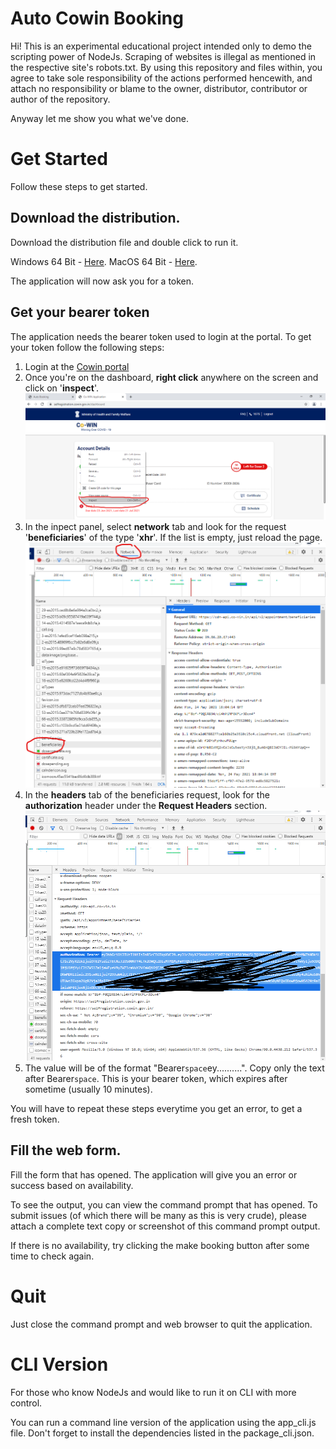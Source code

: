# Auto Cowin Booking

Hi! This is an experimental educational project intended only to demo the scripting power of NodeJs. Scraping of websites is illegal as mentioned in the respective site's robots.txt. By using this repository and files within, you agree to take sole responsibility of the actions performed hencewith, and attach no responsibility or blame to the owner, distributor, contributor or author of the repository.

Anyway let me show you what we've done.


# Get Started

Follow these steps to get started.

## Download the distribution.
Download the distribution file and double click to run it.

Windows 64 Bit - [Here](https://github.com/TiruvedulaMithun/AutoCowinBooking/blob/main/build/web-win.exe?raw=true).
MacOS 64 Bit - [Here](https://github.com/TiruvedulaMithun/AutoCowinBooking/blob/main/build/web-macos?raw=true).

The application will now ask you for a token.

## Get your bearer token
The application needs the bearer token used to login at the portal. To get your token follow the following steps:

 1. Login at the [Cowin portal](https://selfregistration.cowin.gov.in/)
 2. Once you're on the dashboard, **right click** anywhere on the screen and click on '**inspect**'.
 ![Step 2](https://github.com/TiruvedulaMithun/AutoCowinBooking/blob/main/public/img/st1.png?raw=true)
 3. In the inpect panel, select **network** tab and look for the request '**beneficiaries**' of the type '**xhr**'. If the list is empty, just reload the page.
![Step 3](https://raw.githubusercontent.com/TiruvedulaMithun/AutoCowinBooking/main/public/img/st2.png)
 4. In the **headers** tab of the beneficiaries request, look for the **authorization** header under the **Request Headers** section.
![Step 4](https://raw.githubusercontent.com/TiruvedulaMithun/AutoCowinBooking/main/public/img/st3.png)
 5. The value will be of the format "Bearer`space`ey..........". Copy only the text after Bearer`space`. This is your bearer token, which expires after sometime (usually 10 minutes).

You will have to repeat these steps everytime you get an error, to get a fresh token.

## Fill the web form.

Fill the form that has opened.
The application will give you an error or success based on availability.

To see the output, you can view the command prompt that has opened. To submit issues (of which there will be many as this is very crude), please attach a complete text copy or screenshot of this command prompt output.

If there is no availability, try clicking the make booking button after some time to check again.

# Quit

Just close the command prompt and web browser to quit the application.


# CLI Version

For those who know NodeJs and would like to run it on CLI with more control.

You can run a command line version of the application using the app_cli.js file.
Don't forget to install the dependencies listed in the package_cli.json.
